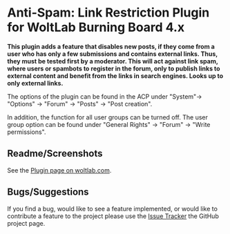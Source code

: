 Anti-Spam: Link Restriction Plugin for WoltLab Burning Board 4.x
====================

**This plugin adds a feature that disables new posts, if they come from a user who has only a few submissions and contains external links. Thus, they must be tested first by a moderator. This will act against link spam, where users or spambots to register in the forum, only to publish links to external content and benefit from the links in search engines. Looks up to only external links.**

The options of the plugin can be found in the ACP under "System"-> "Options" -> "Forum" -> "Posts" -> "Post creation".

In addition, the function for all user groups can be turned off. The user group option can be found under "General Rights" -> "Forum" -> "Write permissions".

## Readme/Screenshots

See the [Plugin page on woltlab.com](http://www.woltlab.com/pluginstore/index.php/File/1972-Anti-Spam-Link-restriction/).

## Bugs/Suggestions

If you find a bug, would like to see a feature implemented, or would like to contribute a feature to the project please use the [Issue Tracker](https://github.com/AlphawolfWMP/wbb-link-restriction/issues) the GitHub project page.
